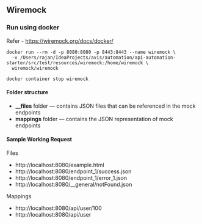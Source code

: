 
## Wiremock

### Run using docker
Refer - https://wiremock.org/docs/docker/
```
docker run --rm -d -p 8080:8080 -p 8443:8443 --name wiremock \
  -v /Users/rajan/IdeaProjects/avis/automation/api-automation-starter/src/test/resources/wiremock:/home/wiremock \
  wiremock/wiremock
 
docker container stop wiremock
```
#### Folder structure
* **__files** folder — contains JSON files that can be referenced in the mock endpoints
* **mappings** folder — contains the JSON representation of mock endpoints

#### Sample Working Request
Files
* http://localhost:8080/example.html
* http://localhost:8080/endpoint_1/success.json
* http://localhost:8080/endpoint_1/error_1.json
* http://localhost:8080/__general/notFound.json

Mappings
* http://localhost:8080/api/user/100
* http://localhost:8080/api/user